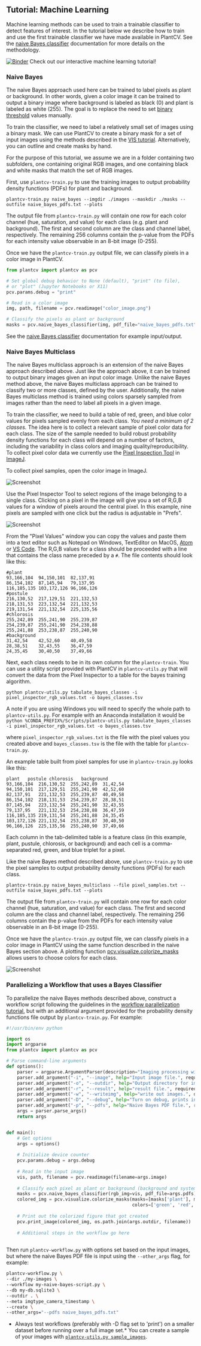 ## Tutorial: Machine Learning

Machine learning methods can be used to train a trainable classifier to detect features of interest. In the tutorial
below we describe how to train and use the first trainable classifier we have made available in PlantCV. See the 
[naive Bayes classifier](naive_bayes_classifier.md) documentation for more details on the methodology.

[![Binder](https://mybinder.org/badge_logo.svg)](https://mybinder.org/v2/gh/danforthcenter/plantcv-binder.git/master?filepath=notebooks/machine_learning.ipynb) Check out our interactive machine learning tutorial! 

### Naive Bayes

The naive Bayes approach used here can be trained to label pixels as plant or background. In other words, given a color image it can be
trained to output a binary image where background is labeled as black (0) and plant is labeled
as white (255). The goal is to replace the need to set [binary threshold](binary_threshold.md) values manually.

To train the classifier, we need to label a relatively small set of images using a binary mask.
We can use PlantCV to create a binary mask for a set of input images using the methods described in the 
[VIS tutorial](vis_tutorial.md). Alternatively, you can outline and create masks by hand.

For the purpose of this tutorial, we assume we are in a folder containing two subfolders, one containing original RGB
images, and one containing black and white masks that match the set of RGB images.

First, use `plantcv-train.py` to use the training images to output probability density functions (PDFs) for plant
and background.

```
plantcv-train.py naive_bayes --imgdir ./images --maskdir ./masks --outfile naive_bayes_pdfs.txt --plots

```

The output file from `plantcv-train.py` will contain one row for each color channel (hue, saturation, and value) for
each class (e.g. plant and background). The first and second column are the class and channel label, respectively. The
remaining 256 columns contain the p-value from the PDFs for each intensity value observable in an 8-bit image (0-255).

Once we have the `plantcv-train.py` output file, we can classify pixels in a color image in PlantCV.

```python
from plantcv import plantcv as pcv

# Set global debug behavior to None (default), "print" (to file), 
# or "plot" (Jupyter Notebooks or X11)
pcv.params.debug = "print"

# Read in a color image
img, path, filename = pcv.readimage("color_image.png")

# Classify the pixels as plant or background
masks = pcv.naive_bayes_classifier(img, pdf_file="naive_bayes_pdfs.txt")

```

See the [naive Bayes classifier](naive_bayes_classifier.md) documentation for example input/output.

### Naive Bayes Multiclass

The naive Bayes multiclass approach is an extension of the naive Bayes approach described above. Just like the approach
above, it can be trained to output binary images given an input color image. Unlike the naive Bayes method above, the
naive Bayes multiclass approach can be trained to classify two or more classes, defined by the user. Additionally,
the naive Bayes multiclass method is trained using colors sparsely sampled from images rather than the need to label all
pixels in a given image.

To train the classifier, we need to build a table of red, green, and blue color values for pixels sampled evenly from
each class. *You need a minimum of 2 classes.* The idea here is to collect a relevant sample of pixel color data for each class. The size of the sample 
needed to build robust probability density functions for each class will depend on a number of factors, including the
variability in class colors and imaging quality/reproducibility. To collect pixel color data we currently use the [Pixel
Inspection Tool](https://imagej.nih.gov/ij/plugins/pixel-tool/index.html) in [ImageJ](https://imagej.nih.gov/ij/). 

To collect pixel samples, open the color image in ImageJ.

![Screenshot](img/tutorial_images/machine_learning/color_image.jpg)

Use the Pixel Inspector Tool to select regions of the image belonging to a single class. Clicking on a pixel in the image will give you a set of R,G,B values for a window of pixels around the central pixel. In this example, nine pixels are sampled with one click but the radius is adjustable in "Prefs".

![Screenshot](img/tutorial_images/machine_learning/imagej_pixel_inspector.jpg)

From the "Pixel Values" window you can copy the values and paste them into a text editor such as Notepad on Windows, TextEditor on MacOS, [Atom](https://atom.io/) or [VS Code](https://code.visualstudio.com/). The R,G,B values for a class should be proceeded with a line that contains the class name preceded by a `#`.
The file contents should look like this:

```
#plant
93,166,104	94,150,101	82,137,91
86,154,102	87,145,94	79,137,95
116,185,135	103,172,126	96,166,126
#postule
216,130,52	217,129,51	221,132,53
218,131,53	223,132,54	221,132,53
219,131,54	221,132,54	225,135,56
#chlorosis
255,242,89	255,241,90	255,239,87
254,239,87	255,241,90	254,238,88
255,241,88	253,238,87	255,240,90
#background
31,42,54	42,52,60	40,49,58
28,38,51	32,43,55	36,47,59
24,35,45	30,40,50	37,49,66
```

Next, each class needs to be in its own column for the `plantcv-train`. You can use a utility script provided with PlantCV in `plantcv-utils.py` that will convert the data from the Pixel Inspector to a table for the bayes training algorithm.

```
python plantcv-utils.py tabulate_bayes_classes -i pixel_inspector_rgb_values.txt -o bayes_classes.tsv
```

A note if you are using Windows you will need to specify the whole path to `plantcv-utils.py`. For example with an Anaconda installation it would be `python %CONDA_PREFIX%/Scripts/plantcv-utils.py tabulate_bayes_classes -i pixel_inspector_rgb_values.txt -o bayes_classes.tsv`

where `pixel_inspector_rgb_values.txt` is the file with the pixel values you created above and `bayes_classes.tsv` is the file with the table for `plantcv-train.py`.

An example table built from pixel samples for use in `plantcv-train.py` looks like this:

```
plant	postule	chlorosis	background
93,166,104	216,130,52	255,242,89	31,42,54
94,150,101	217,129,51	255,241,90	42,52,60
82,137,91	221,132,53	255,239,87	40,49,58
86,154,102	218,131,53	254,239,87	28,38,51
87,145,94	223,132,54	255,241,90	32,43,55
79,137,95	221,132,53	254,238,88	36,47,59
116,185,135	219,131,54	255,241,88	24,35,45
103,172,126	221,132,54	253,238,87	30,40,50
96,166,126	225,135,56	255,240,90	37,49,66
```

Each column in the tab-delimited table is a feature class (in this example, plant, pustule, chlorosis, or background)
and each cell is a comma-separated red, green, and blue triplet for a pixel.

Like the naive Bayes method described above, use `plantcv-train.py` to use the pixel samples to output probability density functions (PDFs)
for each class.

```
plantcv-train.py naive_bayes_multiclass --file pixel_samples.txt --outfile naive_bayes_pdfs.txt --plots

```

The output file from `plantcv-train.py` will contain one row for each color channel (hue, saturation, and value) for
each class. The first and second column are the class and channel label, respectively. The
remaining 256 columns contain the p-value from the PDFs for each intensity value observable in an 8-bit image (0-255).

Once we have the `plantcv-train.py` output file, we can classify pixels in a color image in PlantCV using the same
function described in the naive Bayes section above. A plotting function [pcv.visualize.colorize_masks](visualize_colorize_masks.md) 
allows users to choose colors for each class.

![Screenshot](img/tutorial_images/machine_learning/classified_image.jpg)

### Parallelizing a Workflow that uses a Bayes Classifier

To parallelize the naive Bayes methods described above, construct a workflow script following the guidelines in the 
[workflow parallelization tutorial](pipeline_parallel.md), but with an additional argument provided for the probability
density functions file output by `plantcv-train.py`. For example:

```python
#!/usr/bin/env python

import os 
import argparse
from plantcv import plantcv as pcv

# Parse command-line arguments
def options():
    parser = argparse.ArgumentParser(description="Imaging processing with opencv")
    parser.add_argument("-i", "--image", help="Input image file.", required=True)
    parser.add_argument("-o", "--outdir", help="Output directory for image files.", required=False)
    parser.add_argument("-r", "--result", help="result file.", required=False)
    parser.add_argument("-w", "--writeimg", help="write out images.", default=False, action="store_true")
    parser.add_argument("-D", "--debug", help="Turn on debug, prints intermediate images.", default=None)
    parser.add_argument("-p", "--pdfs", help="Naive Bayes PDF file.", required=True)
    args = parser.parse_args()
    return args


def main():
    # Get options
    args = options()
    
    # Initialize device counter
    pcv.params.debug = args.debug
    
    # Read in the input image
    vis, path, filename = pcv.readimage(filename=args.image)
    
    # Classify each pixel as plant or background (background and system components)
    masks = pcv.naive_bayes_classifier(rgb_img=vis, pdf_file=args.pdfs)
    colored_img = pcv.visualize.colorize_masks(masks=[masks['plant'], masks['pustule'], masks['background'], masks['chlorosis']], 
                                               colors=['green', 'red', 'black', 'blue'])
                                               
    # Print out the colorized figure that got created 
    pcv.print_image(colored_img, os.path.join(args.outdir, filename))
    
    # Additional steps in the workflow go here
    
```

Then run `plantcv-workflow.py` with options set based on the input images, but where the naive Bayes PDF file is input
using the `--other_args` flag, for example:

```bash
plantcv-workflow.py \
--dir ./my-images \
--workflow my-naive-bayes-script.py \
--db my-db.sqlite3 \
--outdir . \
--meta imgtype_camera_timestamp \
--create \
--other_args="--pdfs naive_bayes_pdfs.txt"

```

*  Always test workflows (preferably with -D flag set to 'print') on a smaller dataset before running over a full image set.* You can create a sample of your images with [`plantcv-utils.py sample_images`](tools.md).
